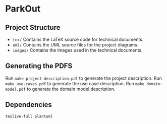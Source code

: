# ParkOut

## Project Structure

- `tex/`
  Contains the LaTeX source code for technical documents.
- `uml/`
  Contains the UML source files for the project diagrams.
- `images/`
    Contains the images used in the technical documents.

## Generating the PDFS

Run `make project-description.pdf` to generate the project description.
Run `make use-cases.pdf` to generate the use case description.
Run `make domain-model.pdf` to generate the domain model description.

## Dependencies

`texlive-full plantuml`
